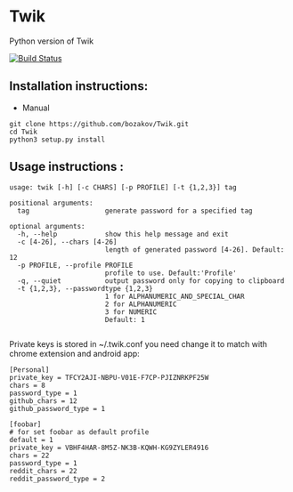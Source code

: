 Twik
====

Python version of Twik

[![Build Status](https://travis-ci.org/coxande/Twik.svg?branch=master)](https://travis-ci.org/coxande/Twik)


## Installation instructions:

  * Manual
```
git clone https://github.com/bozakov/Twik.git
cd Twik
python3 setup.py install
```


## Usage instructions :



```
usage: twik [-h] [-c CHARS] [-p PROFILE] [-t {1,2,3}] tag

positional arguments:
  tag                   generate password for a specified tag

optional arguments:
  -h, --help            show this help message and exit
  -c [4-26], --chars [4-26]
                        length of generated password [4-26]. Default: 12
  -p PROFILE, --profile PROFILE
                        profile to use. Default:'Profile'
  -q, --quiet           output password only for copying to clipboard
  -t {1,2,3}, --passwordtype {1,2,3}
                        1 for ALPHANUMERIC_AND_SPECIAL_CHAR
                        2 for ALPHANUMERIC
                        3 for NUMERIC
                        Default: 1


```

Private keys is stored in ~/.twik.conf you need change it to match with chrome extension and android app:

```
[Personal]
private_key = TFCY2AJI-NBPU-V01E-F7CP-PJIZNRKPF25W
chars = 8
password_type = 1
github_chars = 12
github_password_type = 1

[foobar]
# for set foobar as default profile
default = 1
private_key = VBHF4HAR-8M5Z-NK3B-KQWH-KG9ZYLER4916
chars = 22
password_type = 1
reddit_chars = 22
reddit_password_type = 2
```

